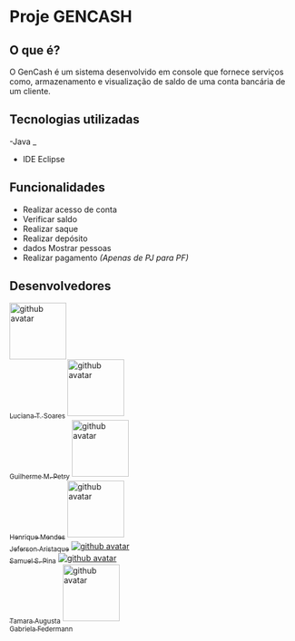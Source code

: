 #  Proje GENCASH
 
 


##  O que é?

O GenCash é um sistema desenvolvido em console que fornece serviços como, armazenamento e visualização de saldo de uma conta bancária de um cliente.

##  Tecnologias utilizadas
-Java _
- IDE Eclipse

##  Funcionalidades
- Realizar acesso de conta
- Verificar saldo
- Realizar saque
- Realizar depósito
- dados Mostrar pessoas
- Realizar pagamento *(Apenas de PJ para PF)*

##  Desenvolvedores

<tabela>
  <tr>
    <td align="center"><a href="https://github.com/lucianaTSoares"><img src="https://avatars.githubusercontent.com/u/88734065?v=4" width=" 100px" alt="github avatar"><br><sub>Luciana T. Soares</sub></a></td>
    <td align="center"><a href="https://github.com/petry078"><img src="https://avatars.githubusercontent.com/u/44437770?v=4" width=" 100px" alt="github avatar"><br><sub>Guilherme M. Petry</sub></a></td>
    <td align="center"><a href="https://github.com/riquemendes"><img src="https://avatars.githubusercontent.com/u/97553942?v=4" width=" 100px" alt="github avatar"><br><sub>Henrique Mendes</sub></a></td>
    <td align="center"><a href="https://github.com/Aristaque"><img src="https://avatars.githubusercontent.com/u/98294862?v=4" width=" 100px" alt="github avatar"><br><sub>Jeferson Aristaque</sub></a></td>
    <td align="center"><a href="https://github.com/Sam-S-Pina"><img src="https://avatars.githubusercontent.com/u/84543096?s=200&v =4" largura="100px" alt="github avatar"><br><sub>Samuel S. Pina</sub></a></td>
    <td align="center"><a href="https://github.com/tamara-augusta"><img src="https://avatars.githubusercontent.com/u/98351359?v=4" largura ="100px" alt="github avatar"><br><sub>Tamara Augusta</sub></a></td>
    <td align="center"><a href="https://github.com/gabrielafedermann"><img src="https://avatars.githubusercontent.com/u/97420467?v=4" width=" 100px" alt="github avatar"><br><sub>Gabriela Federmann</sub></a></td>
  </tr>
<tabela>
